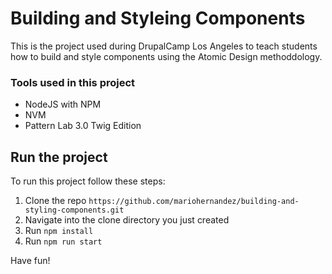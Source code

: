 # Building and Styleing Components

This is the project used during DrupalCamp Los Angeles to teach students how to build and style components using the Atomic Design methoddology.

### Tools used in this project
* NodeJS with NPM
* NVM
* Pattern Lab 3.0 Twig Edition

## Run the project
To run this project follow these steps:
1. Clone the repo
```https://github.com/mariohernandez/building-and-styling-components.git```
1. Navigate into the clone directory you just created
1. Run `npm install`
1. Run `npm run start`

Have fun!

